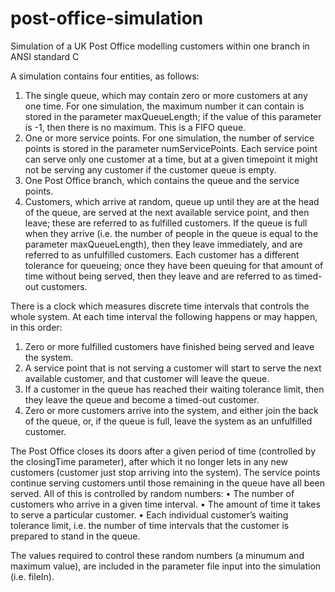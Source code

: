 # post-office-simulation
Simulation of a UK Post Office modelling customers within one branch in ANSI standard C

A simulation contains four entities, as follows:

1. The single queue, which may contain zero or more customers at any one time. For one simulation, the maximum number it can contain is stored in the parameter maxQueueLength; if the value of this parameter is -1, then there is no maximum. This is a FIFO queue.
2. One or more service points. For one simulation, the number of service points is stored in the
parameter numServicePoints. Each service point can serve only one customer at a time, but
at a given timepoint it might not be serving any customer if the customer queue is empty.
3. One Post Office branch, which contains the queue and the service points.
4. Customers, which arrive at random, queue up until they are at the head of the queue, are
served at the next available service point, and then leave; these are referred to as fulfilled
customers. If the queue is full when they arrive (i.e. the number of people in the queue is
equal to the parameter maxQueueLength), then they leave immediately, and are referred to as
unfulfilled customers. Each customer has a different tolerance for queueing; once they have
been queuing for that amount of time without being served, then they leave and are referred
to as timed-out customers.

There is a clock which measures discrete time intervals that controls the whole system. At each time
interval the following happens or may happen, in this order:

1. Zero or more fulfilled customers have finished being served and leave the system.
2. A service point that is not serving a customer will start to serve the next available customer,
and that customer will leave the queue.
3. If a customer in the queue has reached their waiting tolerance limit, then they leave the queue
and become a timed-out customer.
4. Zero or more customers arrive into the system, and either join the back of the queue, or, if the
queue is full, leave the system as an unfulfilled customer.

The Post Office closes its doors after a given period of time (controlled by the closingTime parameter), after which it no longer lets in any new customers (customer just stop arriving into the system). The service points continue serving customers until those remaining in the queue have all
been served. All of this is controlled by random numbers:
• The number of customers who arrive in a given time interval.
• The amount of time it takes to serve a particular customer.
• Each individual customer’s waiting tolerance limit, i.e. the number of time intervals that the
customer is prepared to stand in the queue.

The values required to control these random numbers (a minumum and maximum value), are included in the parameter file input into the simulation (i.e. fileIn).
